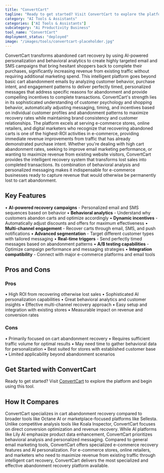 ```yaml
---
title: "ConvertCart"
tagline: "Ready to get started? Visit ConvertCart to explore the platform and begin usi..."
category: "AI Tools & Assistants"
categories: ["AI Tools & Assistants"]
subcategory: "Ai Productivity Business"
tool_name: "ConvertCart"
deployment_status: "deployed"
image: "/images/tools/convertcart-placeholder.jpg"
---
```

ConvertCart transforms abandoned cart recovery by using AI-powered personalization and behavioral analytics to create highly targeted email and SMS campaigns that bring hesitant shoppers back to complete their purchases, significantly increasing revenue from existing traffic without requiring additional marketing spend. This intelligent platform goes beyond basic cart abandonment emails by analyzing customer behavior, purchase intent, and engagement patterns to deliver perfectly timed, personalized messages that address specific reasons for abandonment and provide compelling incentives to complete transactions. ConvertCart's strength lies in its sophisticated understanding of customer psychology and shopping behavior, automatically adjusting messaging, timing, and incentives based on individual customer profiles and abandonment patterns to maximize recovery rates while maintaining brand consistency and customer relationships. The platform excels at serving e-commerce stores, online retailers, and digital marketers who recognize that recovering abandoned carts is one of the highest-ROI activities in e-commerce, providing immediate revenue improvements from traffic that has already demonstrated purchase intent. Whether you're dealing with high cart abandonment rates, seeking to improve email marketing performance, or wanting to maximize revenue from existing website visitors, ConvertCart provides the intelligent recovery system that transforms lost sales into completed transactions. Its combination of behavioral analysis and personalized messaging makes it indispensable for e-commerce businesses ready to capture revenue that would otherwise be permanently lost to cart abandonment.

## Key Features

• **AI-powered recovery campaigns** - Personalized email and SMS sequences based on behavior
• **Behavioral analytics** - Understand why customers abandon carts and optimize accordingly
• **Dynamic incentives** - Automatically adjust discounts and offers for maximum effectiveness
• **Multi-channel engagement** - Recover carts through email, SMS, and push notifications
• **Advanced segmentation** - Target different customer types with tailored messaging
• **Real-time triggers** - Send perfectly timed messages based on abandonment patterns
• **A/B testing capabilities** - Optimize campaign performance and messaging strategies
• **Integration compatibility** - Connect with major e-commerce platforms and email tools

## Pros and Cons

### Pros
• High ROI from recovering otherwise lost sales
• Sophisticated AI personalization capabilities
• Great behavioral analytics and customer insights
• Effective multi-channel recovery approach
• Easy setup and integration with existing stores
• Measurable impact on revenue and conversion rates

### Cons
• Primarily focused on cart abandonment recovery
• Requires sufficient traffic volume for optimal results
• May need time to gather behavioral data for personalization
• Best suited for stores with established customer base
• Limited applicability beyond abandonment scenarios

## Get Started with ConvertCart

Ready to get started? Visit [ConvertCart](https://www.convertcart.com) to explore the platform and begin using this tool.

## How It Compares

ConvertCart specializes in cart abandonment recovery compared to broader tools like Octane AI or marketplace-focused platforms like Sellesta. Unlike competitive analysis tools like Koala Inspector, ConvertCart focuses on direct conversion optimization and revenue recovery. While AI platforms like Lily AI emphasize product data enhancement, ConvertCart prioritizes behavioral analysis and personalized messaging. Compared to general email marketing tools, ConvertCart offers specialized e-commerce recovery features and AI personalization. For e-commerce stores, online retailers, and marketers who need to maximize revenue from existing traffic through intelligent cart recovery, ConvertCart delivers the most specialized and effective abandonment recovery platform available.